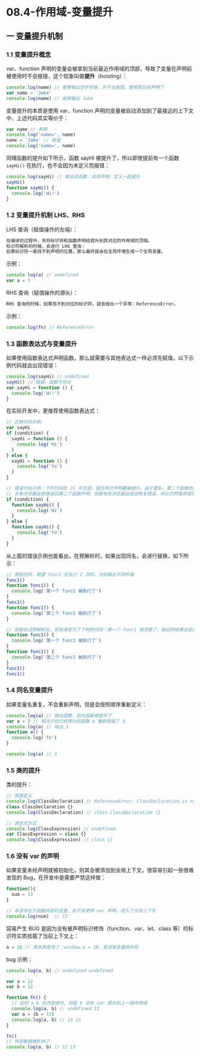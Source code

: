 # 08.4-作用域-变量提升

## 一 变量提升机制

### 1.1 变量提升概念

var、function 声明的变量会被拿到当前最近作用域的顶部，导致了变量在声明前被使用时不会报错，这个现象叫做**提升**（hoisting）：

```js
console.log(name) // 能够输出空字符串，并不会报错，表明其已经声明了
var name = 'Jake'
console.log(name) // 能够输出 Jake
```

变量提升的本质是使用 var、function 声明的变量被自动添加到了最接近的上下文中，上述代码其实等价于：

```js
var name // 声明
console.log('name=', name)
name = 'Jake' // 赋值
console.log('name=', name)
```

同理函数的提升如下所示，函数 sayHi 被提升了，所以即使提前有一个函数 `sayHi()` 在执行，也不会因为未定义而报错：

```js
console.log(sayHi) // 输出该函数：会将声明、定义一起提升
sayHi()
function sayHi() {
  console.log('Hi!')
}
```

### 1.2 变量提升机制 LHS、RHS

LHS 查询（赋值操作的左端）：

```txt
在编译的过程中，先将标识符和函数声明给提升到其对应的作用域的顶端。
标识符解析的时候，会进行 LHS 查询：
如果标识符一直找不到声明的位置，那么最终就会在全局环境生成一个全局变量。
```

示例：

```js
console.log(a) // undefined
var a = 3
```

RHS 查询（赋值操作的源头）：

```txt
RHS 查询的时候，如果找不到对应的标识符，就会抛出一个异常：ReferenceError。
```

示例：

```js
console.log(fn) // ReferenceError
```

### 1.3 函数表达式与变量提升

如果使用函数表达式声明函数，那么就需要与其他表达式一样必须先赋值，以下示例代码就会出现错误：

```js
console.log(sayHi) // undefined
sayHi() // 报错，函数不存在
var sayHi = function () {
  console.log('Hi!')
}
```

在实际开发中，更推荐使用函数表达式：

```js
// 正确代码示例
var sayHi
if (condition) {
  sayHi = function () {
    console.log('Hi')
  }
} else {
  sayHi = function () {
    console.log('Yo')
  }
}

// 错误代码示例：下列代码在 JS 中无效，因为两次声明都被提升，由于重名，第二个函数的函数体代码覆盖了上面的
// 大多浏览器会直接返回第二个函数声明，但是有些浏览器会尝试修复错误，所以仍然推荐使用表达式
if (condition) {
  function sayHi() {
    console.log('Hi')
  }
} else {
  function sayHi() {
    console.log('Yo')
  }
}
```

从上面的错误示例也能看出，在预解析时，如果出现同名，会进行替换，如下所示：

```js
// 原始代码，期望 func1 在执行 2 次时，分别输出不同的值
func1()
function func1() {
  console.log('第一个 func1 被执行了')
}
func1()
function func1() {
  console.log('第二个 func1 被执行了')
}

// 但是经过预解析后，实际演变为了下列的代码：第一个 func1 被顶替了，输出的结果全部是：第二个 func1 被执行了
function func1() {
  console.log('第一个 func1 被执行了')
}
function func1() {
  console.log('第二个 func1 被执行了')
}
func1()
func1()
```

### 1.4 同名变量提升

如果变量名重复，不会重新声明，但是会按照顺序重新定义：

```js
console.log(a) // 输出函数，因为函数被提升了
var a = 3 // 相当于给已经提升的函数 a 重新赋值了 3
console.log(a) // 输出 3
function a() {
  console.log('fn')
}

console.log(a) // 3
```

### 1.5 类的提升

类的提升：

```js
// 直接定义
console.log(ClassDeclaration) // ReferenceError: ClassDeclaration is not defined
class ClassDeclaration {}
console.log(ClassDeclaration) // class ClassDeclaration {}

// 表达式方式
console.log(ClassExpression) // undefined
var ClassExpression = class {}
console.log(ClassExpression) // class {}
```

### 1.6 没有 var 的声明

如果变量未经声明就被初始化，则其会被添加到全局上下文，很容易引起一些很难发现的 Bug，在开发中是需要严禁这样做：

```js
function(){
  num = 13
}

// 本该存在于函数内部的变量，由于未使用 var 声明，进入了全局上下文
console.log(num)  // 13
```

容易产生 BUG 是因为没有被声明标识修饰（function、var、let、class 等）的标识符实质挂载了当前上下文上：

```js
a = 10 // 其本质是写了：window.a = 10，是没有变量提升的
```

bug 示例：

```js
console.log(a, b) // undefined undefined

var a = 12
var b = 12

function fn() {
  // 此时 a b 在内部提升，但是 b 没有 var 提升到上一级作用域
  console.log(a, b) // undefined 12
  var a = (b = 13)
  console.log(a, b) // 13 13
}

fn()
// 外部数据被影响了
console.log(a, b) // 12 13
```
